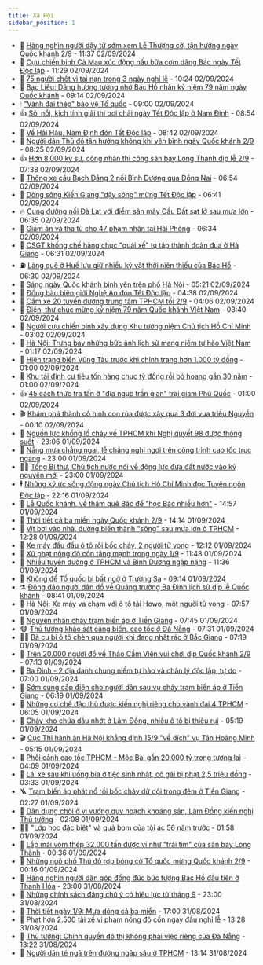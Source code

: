 ```yaml
---
title: Xã Hội
sidebar_position: 1
---
```


<!-- dantri-xa-hoi:START -->
- 🫣 [Hàng nghìn người dậy từ sớm xem Lễ Thượng cờ, tận hưởng ngày Quốc khánh 2/9](https://dantri.com.vn/xa-hoi/hang-nghin-nguoi-day-tu-som-xem-le-thuong-co-tan-huong-ngay-quoc-khanh-29-20240902173300407.htm) - 11:37 02/09/2024
- 💼 [Cựu chiến binh Cà Mau xúc động nấu bữa cơm dâng Bác ngày Tết Độc lập](https://dantri.com.vn/xa-hoi/cuu-chien-binh-ca-mau-xuc-dong-nau-bua-com-dang-bac-ngay-tet-doc-lap-20240902175103231.htm) - 11:29 02/09/2024
- 🎊 [75 người chết vì tai nạn trong 3 ngày nghỉ lễ](https://dantri.com.vn/xa-hoi/75-nguoi-chet-vi-tai-nan-trong-3-ngay-nghi-le-20240902170902372.htm) - 10:24 02/09/2024
- 🙉 [Bạc Liêu: Dâng hương tưởng nhớ Bác Hồ nhân kỷ niệm 79 năm ngày Quốc khánh](https://dantri.com.vn/xa-hoi/bac-lieu-dang-huong-tuong-nho-bac-ho-nhan-ky-niem-79-nam-ngay-quoc-khanh-20240902113620864.htm) - 09:14 02/09/2024
- 🕯 [&quot;Vành đai thép&quot; bảo vệ Tổ quốc](https://dantri.com.vn/xa-hoi/vanh-dai-thep-bao-ve-to-quoc-20240902153023323.htm) - 09:00 02/09/2024
- 👍 [Sôi nổi, kịch tính giải thi bơi chải ngày Tết Độc lập ở Nam Định](https://dantri.com.vn/xa-hoi/soi-noi-kich-tinh-giai-thi-boi-chai-ngay-tet-doc-lap-o-nam-dinh-20240902152839516.htm) - 08:54 02/09/2024
- 🤖 [Về Hải Hậu, Nam Định đón Tết Độc lập](https://dantri.com.vn/xa-hoi/ve-hai-hau-nam-dinh-don-tet-doc-lap-20240902152507766.htm) - 08:42 02/09/2024
- 🙉 [Người dân Thủ đô tận hưởng không khí yên bình ngày Quốc khánh 2/9](https://dantri.com.vn/xa-hoi/nguoi-dan-thu-do-tan-huong-khong-khi-yen-binh-ngay-quoc-khanh-29-20240902144709830.htm) - 08:25 02/09/2024
- 👍 [Hơn 8.000 kỹ sư, công nhân thi công sân bay Long Thành dịp lễ 2/9](https://dantri.com.vn/xa-hoi/hon-8000-ky-su-cong-nhan-thi-cong-san-bay-long-thanh-dip-le-29-20240902142153778.htm) - 07:38 02/09/2024
- 🗽 [Thông xe cầu Bạch Đằng 2 nối Bình Dương qua Đồng Nai](https://dantri.com.vn/xa-hoi/thong-xe-cau-bach-dang-2-noi-binh-duong-qua-dong-nai-20240902134122794.htm) - 06:54 02/09/2024
- 🗽 [Dòng sông Kiến Giang &quot;dậy sóng&quot; mừng Tết Độc lập](https://dantri.com.vn/xa-hoi/dong-song-kien-giang-day-song-mung-tet-doc-lap-20240902115629584.htm) - 06:41 02/09/2024
- 🔥 [Cung đường nối Đà Lạt với điểm săn mây Cầu Đất sạt lở sau mưa lớn](https://dantri.com.vn/xa-hoi/cung-duong-noi-da-lat-voi-diem-san-may-cau-dat-sat-lo-sau-mua-lon-20240902114305591.htm) - 06:35 02/09/2024
- 🦒 [Giảm án và tha tù cho 47 phạm nhân tại Hải Phòng](https://dantri.com.vn/xa-hoi/giam-an-va-tha-tu-cho-47-pham-nhan-tai-hai-phong-20240902121224155.htm) - 06:34 02/09/2024
- 🧐 [CSGT khống chế hàng chục &quot;quái xế&quot; tụ tập thành đoàn đua ở Hà Giang](https://dantri.com.vn/xa-hoi/csgt-khong-che-hang-chuc-quai-xe-tu-tap-thanh-doan-dua-o-ha-giang-20240902131448815.htm) - 06:31 02/09/2024
- ⛽️ [Làng quê ở Huế lưu giữ nhiều kỷ vật thời niên thiếu của Bác Hồ](https://dantri.com.vn/xa-hoi/lang-que-o-hue-luu-giu-nhieu-ky-vat-thoi-nien-thieu-cua-bac-ho-20240902110532712.htm) - 06:30 02/09/2024
- 🚀 [Sáng ngày Quốc khánh bình yên trên phố Hà Nội](https://dantri.com.vn/xa-hoi/sang-ngay-quoc-khanh-binh-yen-tren-pho-ha-noi-20240902121424453.htm) - 05:21 02/09/2024
- 🦒 [Đồng bào biên giới Nghệ An đón Tết Độc lập](https://dantri.com.vn/xa-hoi/dong-bao-bien-gioi-nghe-an-don-tet-doc-lap-20240902082113146.htm) - 04:38 02/09/2024
- 🦅 [Cấm xe 20 tuyến đường trung tâm TPHCM tối 2/9](https://dantri.com.vn/xa-hoi/cam-xe-20-tuyen-duong-trung-tam-tphcm-toi-29-20240902094447128.htm) - 04:06 02/09/2024
- 🚀 [Điện, thư chúc mừng kỷ niệm 79 năm Quốc khánh Việt Nam](https://dantri.com.vn/xa-hoi/dien-thu-chuc-mung-ky-niem-79-nam-quoc-khanh-viet-nam-20240902104017439.htm) - 03:40 02/09/2024
- 🦅 [Người cựu chiến binh xây dựng Khu tưởng niệm Chủ tịch Hồ Chí Minh](https://dantri.com.vn/xa-hoi/nguoi-cuu-chien-binh-xay-dung-khu-tuong-niem-chu-tich-ho-chi-minh-20240831155837897.htm) - 03:02 02/09/2024
- 🤠 [Hà Nội: Trưng bày những bức ảnh lịch sử mang niềm tự hào Việt Nam](https://dantri.com.vn/xa-hoi/ha-noi-trung-bay-nhung-buc-anh-lich-su-mang-niem-tu-hao-viet-nam-20240830142300656.htm) - 01:17 02/09/2024
- 💄 [Hiện trạng biển Vũng Tàu trước khi chỉnh trang hơn 1.000 tỷ đồng](https://dantri.com.vn/xa-hoi/hien-trang-bien-vung-tau-truoc-khi-chinh-trang-hon-1000-ty-dong-20240831223125056.htm) - 01:00 02/09/2024
- 🥷 [Khu tái định cư tiêu tốn hàng chục tỷ đồng rồi bỏ hoang gần 30 năm](https://dantri.com.vn/xa-hoi/khu-tai-dinh-cu-tieu-ton-hang-chuc-ty-dong-roi-bo-hoang-gan-30-nam-20240830144734333.htm) - 01:00 02/09/2024
- 👍 [45 cách thức tra tấn ở &quot;địa ngục trần gian&quot; trại giam Phú Quốc](https://dantri.com.vn/xa-hoi/45-cach-thuc-tra-tan-o-dia-nguc-tran-gian-trai-giam-phu-quoc-20240831180824024.htm) - 01:00 02/09/2024
- 🎬 [Khám phá thành cổ hình con rùa được xây qua 3 đời vua triều Nguyễn](https://dantri.com.vn/xa-hoi/kham-pha-thanh-co-hinh-con-rua-duoc-xay-qua-3-doi-vua-trieu-nguyen-20240901102532981.htm) - 00:10 02/09/2024
- 🦒 [Nguồn lực khổng lồ chảy về TPHCM khi Nghị quyết 98 được thông suốt](https://dantri.com.vn/xa-hoi/nguon-luc-khong-lo-chay-ve-tphcm-khi-nghi-quyet-98-duoc-thong-suot-20240831125559586.htm) - 23:06 01/09/2024
- 🌊 [Nắng mưa chẳng ngại, lễ chẳng nghỉ ngơi trên công trình cao tốc trục ngang](https://dantri.com.vn/xa-hoi/nang-mua-chang-ngai-le-chang-nghi-ngoi-tren-cong-trinh-cao-toc-truc-ngang-20240901181550624.htm) - 23:00 01/09/2024
- 🧑‍💻 [Tổng Bí thư, Chủ tịch nước nói về động lực đưa đất nước vào kỷ nguyên mới](https://dantri.com.vn/xa-hoi/tong-bi-thu-chu-tich-nuoc-noi-ve-dong-luc-dua-dat-nuoc-vao-ky-nguyen-moi-20240901110946366.htm) - 23:00 01/09/2024
- 🕴 [Những ký ức sống động ngày Chủ tịch Hồ Chí Minh đọc Tuyên ngôn Độc lập](https://dantri.com.vn/xa-hoi/nhung-ky-uc-song-dong-ngay-chu-tich-ho-chi-minh-doc-tuyen-ngon-doc-lap-20240901183653727.htm) - 22:16 01/09/2024
- 🤔 [Lễ Quốc khánh, về thăm quê Bác để &quot;học Bác nhiều hơn&quot;](https://dantri.com.vn/xa-hoi/le-quoc-khanh-ve-tham-que-bac-de-hoc-bac-nhieu-hon-20240901173621844.htm) - 14:57 01/09/2024
- 💄 [Thời tiết cả ba miền ngày Quốc khánh 2/9](https://dantri.com.vn/xa-hoi/thoi-tiet-ca-ba-mien-ngay-quoc-khanh-29-20240901203436304.htm) - 14:14 01/09/2024
- 🧠 [Vịt bơi vào nhà, đường biến thành &quot;sông&quot; sau mưa lớn ở TPHCM](https://dantri.com.vn/xa-hoi/vit-boi-vao-nha-duong-bien-thanh-song-sau-mua-lon-o-tphcm-20240522133334032.htm) - 12:28 01/09/2024
- 🦣 [Xe máy đấu đầu ô tô rồi bốc cháy, 2 người tử vong](https://dantri.com.vn/xa-hoi/xe-may-dau-dau-o-to-roi-boc-chay-2-nguoi-tu-vong-20240901190010392.htm) - 12:12 01/09/2024
- 💫 [Xử phạt nồng độ cồn tăng mạnh trong ngày 1/9](https://dantri.com.vn/xa-hoi/xu-phat-nong-do-con-tang-manh-trong-ngay-19-20240901183322217.htm) - 11:48 01/09/2024
- 🚀 [Nhiều tuyến đường ở TPHCM và Bình Dương ngập nặng](https://dantri.com.vn/xa-hoi/nhieu-tuyen-duong-o-tphcm-va-binh-duong-ngap-nang-20240901181917664.htm) - 11:36 01/09/2024
- 🤔 [Không để Tổ quốc bị bất ngờ ở Trường Sa](https://dantri.com.vn/xa-hoi/khong-de-to-quoc-bi-bat-ngo-o-truong-sa-20240901154005183.htm) - 09:14 01/09/2024
- ⚗️ [Đông đảo người dân đổ về Quảng trường Ba Đình lịch sử dịp lễ Quốc khánh](https://dantri.com.vn/xa-hoi/dong-dao-nguoi-dan-do-ve-quang-truong-ba-dinh-lich-su-dip-le-quoc-khanh-20240901142024656.htm) - 08:41 01/09/2024
- 🫶 [Hà Nội: Xe máy va chạm với ô tô tải Howo, một người tử vong](https://dantri.com.vn/xa-hoi/ha-noi-xe-may-va-cham-voi-o-to-tai-howo-mot-nguoi-tu-vong-20240901145248141.htm) - 07:57 01/09/2024
- 🌮 [Nguyên nhân cháy trạm biến áp ở Tiền Giang](https://dantri.com.vn/xa-hoi/nguyen-nhan-chay-tram-bien-ap-o-tien-giang-20240901143846072.htm) - 07:45 01/09/2024
- 🐵 [Thủ tướng khảo sát cảng biển, cao tốc ở Đà Nẵng](https://dantri.com.vn/xa-hoi/thu-tuong-khao-sat-cang-bien-cao-toc-o-da-nang-20240901134403639.htm) - 07:31 01/09/2024
- 🧑‍🏫 [Bà cụ bị ô tô chèn qua người khi đang nhặt rác ở Bắc Giang](https://dantri.com.vn/xa-hoi/ba-cu-bi-o-to-chen-qua-nguoi-khi-dang-nhat-rac-o-bac-giang-20240901130117603.htm) - 07:19 01/09/2024
- 💫 [Trên 20.000 người đổ về Thảo Cầm Viên vui chơi dịp Quốc khánh 2/9](https://dantri.com.vn/xa-hoi/tren-20000-nguoi-do-ve-thao-cam-vien-vui-choi-dip-quoc-khanh-29-20240901122359880.htm) - 07:13 01/09/2024
- 🦩 [Ba Đình - 2 địa danh chung niềm tự hào và chân lý độc lập, tự do](https://dantri.com.vn/xa-hoi/ba-dinh-2-dia-danh-chung-niem-tu-hao-va-chan-ly-doc-lap-tu-do-20240901111746067.htm) - 07:00 01/09/2024
- 🦄 [Sớm cung cấp điện cho người dân sau vụ cháy trạm biến áp ở Tiền Giang](https://dantri.com.vn/xa-hoi/som-cung-cap-dien-cho-nguoi-dan-sau-vu-chay-tram-bien-ap-o-tien-giang-20240901122444518.htm) - 06:19 01/09/2024
- 💂 [Những cơ chế đặc thù được kiến nghị riêng cho vành đai 4 TPHCM](https://dantri.com.vn/xa-hoi/nhung-co-che-dac-thu-duoc-kien-nghi-rieng-cho-vanh-dai-4-tphcm-20240901122729310.htm) - 06:05 01/09/2024
- 💄 [Cháy kho chứa dầu nhớt ở Lâm Đồng, nhiều ô tô bị thiêu rụi](https://dantri.com.vn/xa-hoi/chay-kho-chua-dau-nhot-o-lam-dong-nhieu-o-to-bi-thieu-rui-20240901115433083.htm) - 05:19 01/09/2024
- 🎬 [Cục Thi hành án Hà Nội khẳng định 15/9 &quot;về đích&quot; vụ Tân Hoàng Minh](https://dantri.com.vn/xa-hoi/cuc-thi-hanh-an-ha-noi-khang-dinh-159-ve-dich-vu-tan-hoang-minh-20240901114714054.htm) - 05:15 01/09/2024
- 👀 [Phối cảnh cao tốc TPHCM - Mộc Bài gần 20.000 tỷ trong tương lai](https://dantri.com.vn/xa-hoi/phoi-canh-cao-toc-tphcm-moc-bai-gan-20000-ty-trong-tuong-lai-20240831183209829.htm) - 04:09 01/09/2024
- 💃 [Lái xe sau khi uống bia ở tiệc sinh nhật, cô gái bị phạt 2,5 triệu đồng](https://dantri.com.vn/xa-hoi/lai-xe-sau-khi-uong-bia-o-tiec-sinh-nhat-co-gai-bi-phat-25-trieu-dong-20240901092323940.htm) - 03:33 01/09/2024
- 🪜 [Trạm biến áp phát nổ rồi bốc cháy dữ dội trong đêm ở Tiền Giang](https://dantri.com.vn/xa-hoi/tram-bien-ap-phat-no-roi-boc-chay-du-doi-trong-dem-o-tien-giang-20240901090908158.htm) - 02:27 01/09/2024
- 📝 [Dân dựng chòi ở vì vướng quy hoạch khoáng sản, Lâm Đồng kiến nghị Thủ tướng](https://dantri.com.vn/xa-hoi/dan-dung-choi-o-vi-vuong-quy-hoach-khoang-san-lam-dong-kien-nghi-thu-tuong-20240901083351525.htm) - 02:08 01/09/2024
- 🧑‍💻 [&quot;Lớp học đặc biệt&quot; và quả bom của tội ác 56 năm trước](https://dantri.com.vn/xa-hoi/lop-hoc-dac-biet-va-qua-bom-cua-toi-ac-56-nam-truoc-20240830164246101.htm) - 01:58 01/09/2024
- 👺 [Lắp mái vòm thép 32.000 tấn được ví như &quot;trái tim&quot; của sân bay Long Thành](https://dantri.com.vn/xa-hoi/lap-mai-vom-thep-32000-tan-duoc-vi-nhu-trai-tim-cua-san-bay-long-thanh-20240829153412012.htm) - 00:36 01/09/2024
- 🌮 [Những ngõ phố Thủ đô rợp bóng cờ Tổ quốc mừng Quốc khánh 2/9](https://dantri.com.vn/xa-hoi/nhung-ngo-pho-thu-do-rop-bong-co-to-quoc-mung-quoc-khanh-29-20240901000645384.htm) - 00:16 01/09/2024
- 🤭 [Hàng nghìn người dân góp đồng đúc bức tượng Bác Hồ đầu tiên ở Thanh Hóa](https://dantri.com.vn/xa-hoi/hang-nghin-nguoi-dan-gop-dong-duc-buc-tuong-bac-ho-dau-tien-o-thanh-hoa-20240830160131160.htm) - 23:00 31/08/2024
- 💪 [Những chính sách đáng chú ý có hiệu lực từ tháng 9](https://dantri.com.vn/xa-hoi/nhung-chinh-sach-dang-chu-y-co-hieu-luc-tu-thang-9-20240831144842611.htm) - 23:00 31/08/2024
- 🧰 [Thời tiết ngày 1/9: Mưa dông cả ba miền](https://dantri.com.vn/xa-hoi/thoi-tiet-ngay-19-mua-dong-ca-ba-mien-20240831225751324.htm) - 17:00 31/08/2024
- 🤡 [Phạt hơn 2.500 tài xế vi phạm nồng độ cồn ngày đầu nghỉ lễ](https://dantri.com.vn/xa-hoi/phat-hon-2500-tai-xe-vi-pham-nong-do-con-ngay-dau-nghi-le-20240831201609877.htm) - 13:28 31/08/2024
- 🦆 [Thủ tướng: Chính quyền đô thị không phải việc riêng của Đà Nẵng](https://dantri.com.vn/xa-hoi/thu-tuong-chinh-quyen-do-thi-khong-phai-viec-rieng-cua-da-nang-20240831194753751.htm) - 13:22 31/08/2024
- 🦍 [Người dân té ngã trên đường ngập sâu ở TPHCM](https://dantri.com.vn/xa-hoi/nguoi-dan-te-nga-tren-duong-ngap-sau-o-tphcm-20240831193141571.htm) - 13:14 31/08/2024<!-- dantri-xa-hoi:END -->
